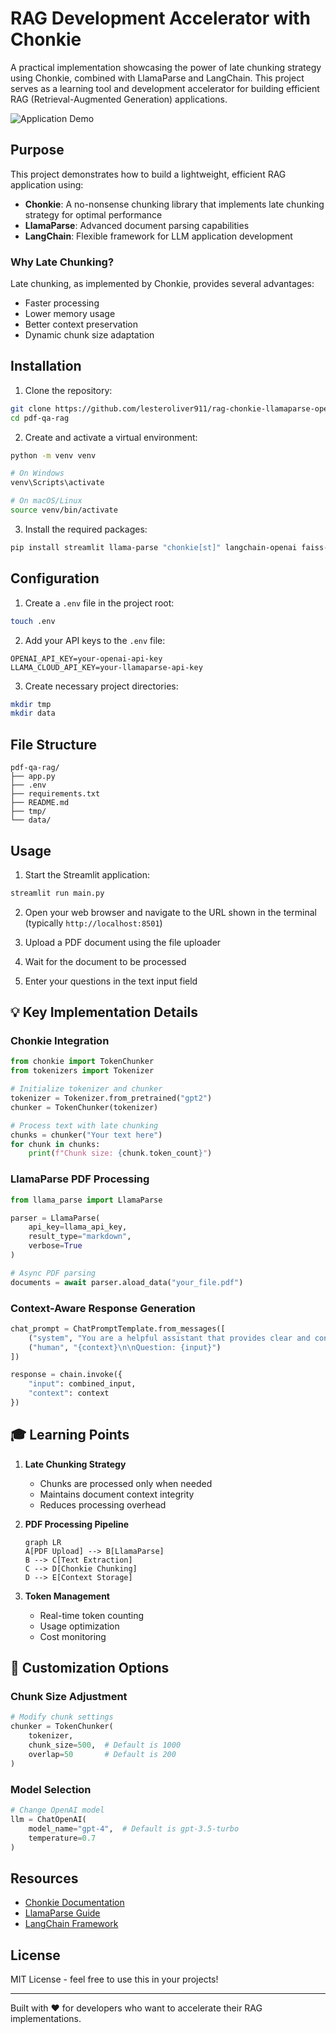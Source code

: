# RAG Development Accelerator with Chonkie

A practical implementation showcasing the power of late chunking strategy using Chonkie, combined with LlamaParse and LangChain. This project serves as a learning tool and development accelerator for building efficient RAG (Retrieval-Augmented Generation) applications.

![Application Demo](assets/demo.gif)

## Purpose

This project demonstrates how to build a lightweight, efficient RAG application using:

- **Chonkie**: A no-nonsense chunking library that implements late chunking strategy for optimal performance
- **LlamaParse**: Advanced document parsing capabilities
- **LangChain**: Flexible framework for LLM application development

### Why Late Chunking?

Late chunking, as implemented by Chonkie, provides several advantages:
- Faster processing
- Lower memory usage
- Better context preservation
- Dynamic chunk size adaptation

## Installation

1. Clone the repository:
```bash
git clone https://github.com/lesteroliver911/rag-chonkie-llamaparse-openai
cd pdf-qa-rag
```

2. Create and activate a virtual environment:
```bash
python -m venv venv

# On Windows
venv\Scripts\activate

# On macOS/Linux
source venv/bin/activate
```

3. Install the required packages:
```bash
pip install streamlit llama-parse "chonkie[st]" langchain-openai faiss-cpu python-dotenv
```

## Configuration

1. Create a `.env` file in the project root:
```bash
touch .env
```

2. Add your API keys to the `.env` file:
```
OPENAI_API_KEY=your-openai-api-key
LLAMA_CLOUD_API_KEY=your-llamaparse-api-key
```

3. Create necessary project directories:
```bash
mkdir tmp
mkdir data
```

## File Structure
```
pdf-qa-rag/
├── app.py
├── .env
├── requirements.txt
├── README.md
├── tmp/
└── data/
```

## Usage

1. Start the Streamlit application:
```bash
streamlit run main.py
```

2. Open your web browser and navigate to the URL shown in the terminal (typically `http://localhost:8501`)

3. Upload a PDF document using the file uploader

4. Wait for the document to be processed

5. Enter your questions in the text input field

## 💡 Key Implementation Details

### Chonkie Integration
```python
from chonkie import TokenChunker
from tokenizers import Tokenizer

# Initialize tokenizer and chunker
tokenizer = Tokenizer.from_pretrained("gpt2")
chunker = TokenChunker(tokenizer)

# Process text with late chunking
chunks = chunker("Your text here")
for chunk in chunks:
    print(f"Chunk size: {chunk.token_count}")
```

### LlamaParse PDF Processing
```python
from llama_parse import LlamaParse

parser = LlamaParse(
    api_key=llama_api_key,
    result_type="markdown",
    verbose=True
)

# Async PDF parsing
documents = await parser.aload_data("your_file.pdf")
```

### Context-Aware Response Generation
```python
chat_prompt = ChatPromptTemplate.from_messages([
    ("system", "You are a helpful assistant that provides clear and concise responses."),
    ("human", "{context}\n\nQuestion: {input}")
])

response = chain.invoke({
    "input": combined_input,
    "context": context
})
```

## 🎓 Learning Points

1. **Late Chunking Strategy**
   - Chunks are processed only when needed
   - Maintains document context integrity
   - Reduces processing overhead

2. **PDF Processing Pipeline**
   ```mermaid
   graph LR
   A[PDF Upload] --> B[LlamaParse]
   B --> C[Text Extraction]
   C --> D[Chonkie Chunking]
   D --> E[Context Storage]
   ```

3. **Token Management**
   - Real-time token counting
   - Usage optimization
   - Cost monitoring

## 🔧 Customization Options

### Chunk Size Adjustment
```python
# Modify chunk settings
chunker = TokenChunker(
    tokenizer,
    chunk_size=500,  # Default is 1000
    overlap=50       # Default is 200
)
```

### Model Selection
```python
# Change OpenAI model
llm = ChatOpenAI(
    model_name="gpt-4",  # Default is gpt-3.5-turbo
    temperature=0.7
)
```

## Resources

- [Chonkie Documentation](https://github.com/chonkie-ai/chonkie)
- [LlamaParse Guide](https://cloud.llamaindex.ai/)
- [LangChain Framework](https://python.langchain.com/docs/get_started/introduction)

## License

MIT License - feel free to use this in your projects!

---
Built with ❤️ for developers who want to accelerate their RAG implementations.
